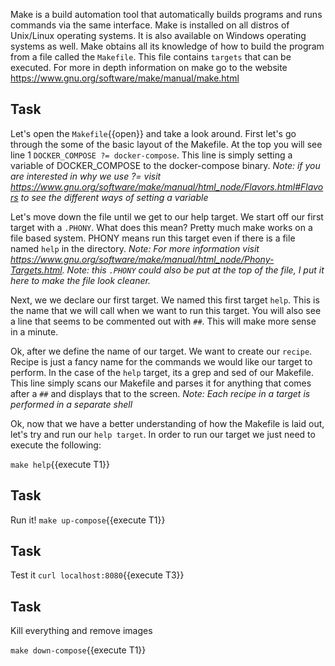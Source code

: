 Make is a build automation tool that automatically builds programs and runs commands via the same interface. Make is installed on all distros of Unix/Linux operating systems. It is also available on Windows operating systems as well. Make obtains all its knowledge of how to build the program from a file called the ```Makefile```. This file contains ```targets``` that can be executed. For more in depth information on make go to the website https://www.gnu.org/software/make/manual/make.html

## Task
Let's open the `Makefile`{{open}} and take a look around. First let's go through the some of the basic layout of the Makefile. At the top you will see line 1 ```DOCKER_COMPOSE ?= docker-compose```. This line is simply setting a variable of DOCKER_COMPOSE to the docker-compose binary. 
*Note: if you are interested in why we use ?= visit https://www.gnu.org/software/make/manual/html_node/Flavors.html#Flavors to see the different ways of setting a variable*


Let's move down the file until we get to our help target. We start off our first target with a ```.PHONY```. What does this mean? Pretty much make works on a file based system. PHONY means run this target even if there is a file named ```help``` in the directory. 
*Note: For more information visit https://www.gnu.org/software/make/manual/html_node/Phony-Targets.html. Note: this ```.PHONY``` could also be put at the top of the file, I put it here to make the file look cleaner.*

Next, we we declare our first target. We named this first target ```help```. This is the name that we will call when we want to run this target. You will also see a line that seems to be commented out with ```##```. This will make more sense in a minute. 

Ok, after we define the name of our target. We want to create our ```recipe```. Recipe is just a fancy name for the commands we would like our target to perform. In the case of the ```help``` target, its a grep and sed of our Makefile. This line simply scans our Makefile and parses it for anything that comes after a ```##``` and displays that to the screen. 
*Note: Each recipe in a target is performed in a separate shell*

Ok, now that we have a better understanding of how the Makefile is laid out, let's try and run our ```help target```. In order to run our target we just need to execute the following:

`make help`{{execute T1}}

## Task 
Run it!
`make up-compose`{{execute T1}}


## Task
Test it
`curl localhost:8080`{{execute T3}}

## Task
Kill everything and remove images

`make down-compose`{{execute T1}}